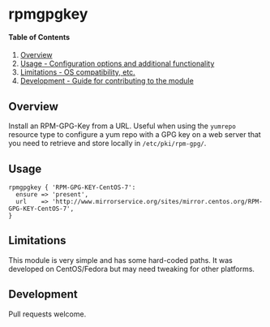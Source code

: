 # rpmgpgkey

#### Table of Contents

1. [Overview](#overview)
4. [Usage - Configuration options and additional functionality](#usage)
5. [Limitations - OS compatibility, etc.](#limitations)
6. [Development - Guide for contributing to the module](#development)

## Overview

Install an RPM-GPG-Key from a URL. Useful when using the `yumrepo` resource type to
configure a yum repo with a GPG key on a web server that you need to retrieve and
store locally in `/etc/pki/rpm-gpg/`.

## Usage

```puppet
rpmgpgkey { 'RPM-GPG-KEY-CentOS-7':
  ensure => 'present',
  url    => 'http://www.mirrorservice.org/sites/mirror.centos.org/RPM-GPG-KEY-CentOS-7',
}
```

## Limitations

This module is very simple and has some hard-coded paths. It was developed on CentOS/Fedora
but may need tweaking for other platforms.

## Development

Pull requests welcome.

